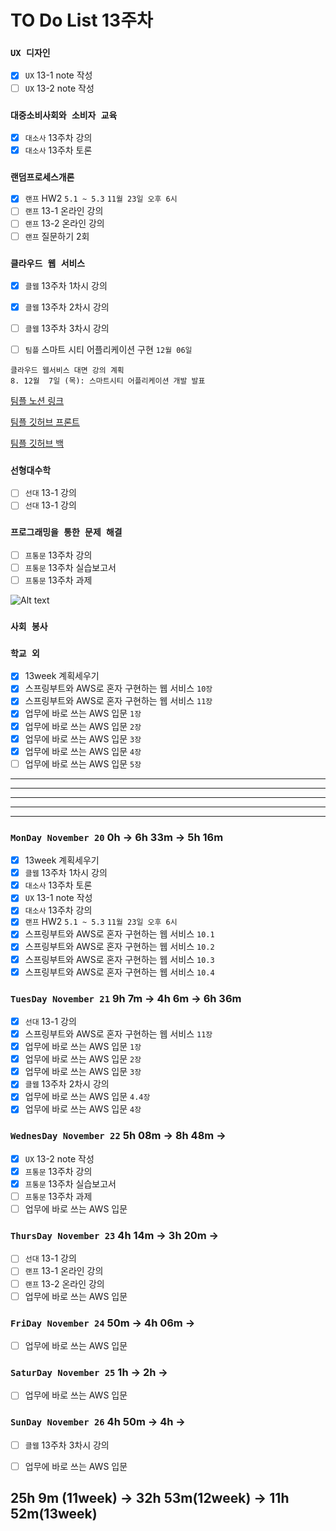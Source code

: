 # TO Do List 13주차

### `UX 디자인` 
- [x] `UX` 13-1 note 작성
- [ ] `UX` 13-2 note 작성

### `대중소비사회와 소비자 교육`
- [x] `대소사` 13주차 강의
- [x] `대소사` 13주차 토론

### `랜덤프로세스개론`
- [x] `랜프` HW2 `5.1 ~ 5.3` `11월 23일 오후 6시`
- [ ] `랜프` 13-1 온라인 강의
- [ ] `랜프` 13-2 온라인 강의
- [ ] `랜프` 질문하기 2회

### `클라우드 웹 서비스`
- [x] `클웹` 13주차 1차시 강의
- [x] `클웹` 13주차 2차시 강의
- [ ] `클웹` 13주차 3차시 강의
- [ ] `팀플` 스마트 시티 어플리케이션 구현 `12월 06일`


```
클라우드 웹서비스 대면 강의 계획
8. 12월  7일 (목): 스마트시티 어플리케이션 개발 발표
```

[팀플 노션 링크](https://www.notion.so/Cloud-Web-Service-Team-Project-cb7f98e2e37c43fd98b7937e0d5018c5)

[팀플 깃허브 프론트](https://github.com/woo4826/Cloud-Web-Service-SNS-web)

[팀플 깃허브 백](https://github.com/woo4826/Cloud-Web-Service-SNS-server)

### `선형대수학`
- [ ] `선대` 13-1 강의
- [ ] `선대` 13-1 강의

### `프로그래밍을 통한 문제 해결`
- [ ] `프통문` 13주차 강의
- [ ] `프통문` 13주차 실습보고서
- [ ] `프통문` 13주차 과제

![Alt text](%E1%84%91%E1%85%B3%E1%84%90%E1%85%A9%E1%86%BC%E1%84%86%E1%85%AE%E1%86%AB%E1%84%80%E1%85%A1%E1%86%BC%E1%84%8B%E1%85%B4%E1%84%80%E1%85%A8%E1%84%92%E1%85%AC%E1%86%A8%E1%84%89%E1%85%A5.png)

### `사회 봉사`

### `학교 외`
- [x] 13week 계획세우기
- [x] 스프링부트와 AWS로 혼자 구현하는 웹 서비스 `10장`
- [x] 스프링부트와 AWS로 혼자 구현하는 웹 서비스 `11장`
- [x] 업무에 바로 쓰는 AWS 입문 `1장`
- [x] 업무에 바로 쓰는 AWS 입문 `2장`
- [x] 업무에 바로 쓰는 AWS 입문 `3장`
- [x] 업무에 바로 쓰는 AWS 입문 `4장`
- [ ] 업무에 바로 쓰는 AWS 입문 `5장`

---
---
---
---
---

### `MonDay November 20` 0h -> 6h 33m -> 5h 16m
- [x] 13week 계획세우기
- [x] `클웹` 13주차 1차시 강의
- [x] `대소사` 13주차 토론
- [x] `UX` 13-1 note 작성
- [x] `대소사` 13주차 강의
- [x] `랜프` HW2 `5.1 ~ 5.3` `11월 23일 오후 6시`
- [x] 스프링부트와 AWS로 혼자 구현하는 웹 서비스 `10.1`
- [x] 스프링부트와 AWS로 혼자 구현하는 웹 서비스 `10.2`
- [x] 스프링부트와 AWS로 혼자 구현하는 웹 서비스 `10.3`
- [x] 스프링부트와 AWS로 혼자 구현하는 웹 서비스 `10.4`

### `TuesDay November 21` 9h 7m -> 4h 6m -> 6h 36m
- [x] `선대` 13-1 강의
- [x] 스프링부트와 AWS로 혼자 구현하는 웹 서비스 `11장`
- [x] 업무에 바로 쓰는 AWS 입문 `1장`
- [x] 업무에 바로 쓰는 AWS 입문 `2장`
- [x] 업무에 바로 쓰는 AWS 입문 `3장`
- [x] `클웹` 13주차 2차시 강의
- [x] 업무에 바로 쓰는 AWS 입문 `4.4장`
- [x] 업무에 바로 쓰는 AWS 입문 `4장`

### `WednesDay November 22` 5h 08m -> 8h 48m -> 
- [x] `UX` 13-2 note 작성
- [x] `프통문` 13주차 강의
- [x] `프통문` 13주차 실습보고서
- [ ] `프통문` 13주차 과제
- [ ] 업무에 바로 쓰는 AWS 입문 

### `ThursDay November 23` 4h 14m -> 3h 20m ->
- [ ] `선대` 13-1 강의
- [ ] `랜프` 13-1 온라인 강의
- [ ] `랜프` 13-2 온라인 강의
- [ ] 업무에 바로 쓰는 AWS 입문 

### `FriDay November 24` 50m -> 4h 06m ->
- [ ] 업무에 바로 쓰는 AWS 입문 

### `SaturDay November 25` 1h -> 2h ->
- [ ] 업무에 바로 쓰는 AWS 입문 

### `SunDay November 26` 4h 50m -> 4h ->
- [ ] `클웹` 13주차 3차시 강의
- [ ] 업무에 바로 쓰는 AWS 입문 


## 25h 9m (11week) ->  32h 53m(12week) -> 11h 52m(13week)
